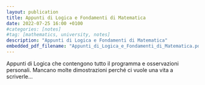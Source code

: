 ```yaml
---
layout: publication
title: Appunti di Logica e Fondamenti di Matematica 
date: 2022-07-25 16:00 +0100
#categories: [notes]
#tag: [mathematics, university, notes]
description: "Appunti di Logica e Fondamenti di Matematica"
embedded_pdf_filename: "Appunti_di_Logica_e_Fondamenti_di_Matematica.pdf"
---
```


Appunti di Logica che contengono tutto il programma e osservazioni personali. Mancano molte dimostrazioni perché ci vuole una vita a scriverle...
